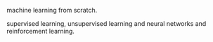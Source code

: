 machine learning from scratch.

supervised learning, unsupervised learning and neural networks and reinforcement learning.



